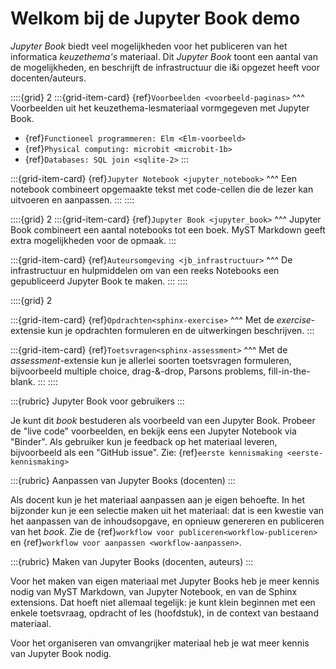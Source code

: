 # Welkom bij de Jupyter Book demo

*Jupyter Book* biedt veel mogelijkheden voor het publiceren van het informatica *keuzethema's* materiaal.
Dit *Jupyter Book* toont een aantal van de mogelijkheden, en beschrijft de infrastructuur die i&i opgezet heeft voor docenten/auteurs.

::::{grid} 2
:::{grid-item-card}
{ref}`Voorbeelden <voorbeeld-paginas>`
^^^
Voorbeelden uit het keuzethema-lesmateriaal vormgegeven met Jupyter Book.

* {ref}`Functioneel programmeren: Elm <Elm-voorbeeld>`
* {ref}`Physical computing: microbit <microbit-1b>`
* {ref}`Databases: SQL join <sqlite-2>`
:::

:::{grid-item-card}
{ref}`Jupyter Notebook <jupyter_notebook>`
^^^
Een notebook combineert opgemaakte tekst met code-cellen die de lezer kan uitvoeren en aanpassen.
:::
::::

::::{grid} 2
:::{grid-item-card}
{ref}`Jupyter Book <jupyter_book>`
^^^
Jupyter Book combineert een aantal notebooks tot een boek. MyST Markdown geeft extra mogelijkheden voor de opmaak.
:::

:::{grid-item-card}
{ref}`Auteursomgeving <jb_infrastructuur>`
^^^
De infrastructuur en hulpmiddelen om van een reeks Notebooks een gepubliceerd Jupyter Book te maken.
:::
::::

::::{grid} 2

:::{grid-item-card}
{ref}`Opdrachten<sphinx-exercise>`
^^^
Met de *exercise*-extensie kun je opdrachten formuleren en de uitwerkingen beschrijven.
:::

:::{grid-item-card}
{ref}`Toetsvragen<sphinx-assessment>`
^^^
Met de *assessment*-extensie kun je allerlei soorten toetsvragen formuleren,
bijvoorbeeld multiple choice, drag-&-drop, Parsons problems, fill-in-the-blank.
:::
::::

:::{rubric} Jupyter Book voor gebruikers
:::

Je kunt dit *book* bestuderen als voorbeeld van een Jupyter Book.
Probeer de "live code" voorbeelden, en bekijk eens een Jupyter Notebook via "Binder".
Als gebruiker kun je feedback op het materiaal leveren, bijvoorbeeld als een "GitHub issue".
Zie: {ref}`eerste kennismaking <eerste-kennismaking>`

:::{rubric} Aanpassen van Jupyter Books (docenten)
:::

Als docent kun je het materiaal aanpassen aan je eigen behoefte.
In het bijzonder kun je een selectie maken uit het materiaal:
dat is een kwestie van het aanpassen van de inhoudsopgave, en opnieuw genereren en publiceren van het *book*.
Zie de {ref}`workflow voor publiceren<workflow-publiceren>` en {ref}`workflow voor aanpassen <workflow-aanpassen>`.

:::{rubric} Maken van Jupyter Books (docenten, auteurs)
:::

Voor het maken van eigen materiaal met Jupyter Books heb je meer kennis nodig van MyST Markdown, van Jupyter Notebook, en van de Sphinx extensions.
Dat hoeft niet allemaal tegelijk: je kunt klein beginnen met een enkele toetsvraag, opdracht of les (hoofdstuk),
in de context van bestaand materiaal.

Voor het organiseren van omvangrijker materiaal heb je wat meer kennis van Jupyter Book nodig.
